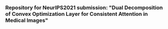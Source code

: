### Repository for NeurIPS2021 submission: "Dual Decomposition of Convex Optimization Layer for Consistent Attention in Medical Images"